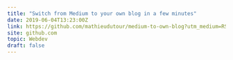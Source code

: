 ```yaml
---
title: "Switch from Medium to your own blog in a few minutes"
date: 2019-06-04T13:23:00Z
link: https://github.com/mathieudutour/medium-to-own-blog?utm_medium=RSS&utm_source=hune
site: github.com
topic: Webdev
draft: false
---
```

